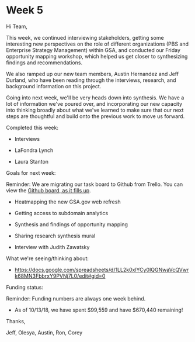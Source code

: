 Week 5
======

Hi Team,

This week, we continued interviewing stakeholders, getting some interesting new perspectives on the role of different organizations (PBS and Enterprise Strategy Management) within GSA, and conducted our Friday opportunity mapping workshop, which helped us get closer to synthesizing findings and recommendations.

We also ramped up our new team members, Austin Hernandez and Jeff Durland, who have been reading through the interviews, research, and background information on this project.

Going into next week, we'll be very heads down into synthesis. We have a lot of information we've poured over, and incorporating our new capacity into thinking broadly about what we've learned to make sure that our next steps are thoughtful and build onto the previous work to move us forward.

Completed this week:

-   Interviews

-   LaFondra Lynch

-   Laura Stanton

Goals for next week:

Reminder: We are migrating our task board to Github from Trello. You can view the [Github board, as it fills up](https://github.com/18F/osc-website-pa/projects/1).

-   Heatmapping the new GSA.gov web refresh

-   Getting access to subdomain analytics

-   Synthesis and findings of opportunity mapping

-   Sharing research synthesis mural

-   Interview with Judith Zawatsky

What we're seeing/thinking about:

-   <https://docs.google.com/spreadsheets/d/1LL2k0xlYCy0IQGNwaVcQVwrk68MN3FbbrxY9PVNj7L0/edit#gid=0>

Funding status:

Reminder: Funding numbers are always one week behind.

-   As of 10/13/18, we have spent $99,559 and have $670,440 remaining!

Thanks,

Jeff, Olesya, Austin, Ron, Corey
